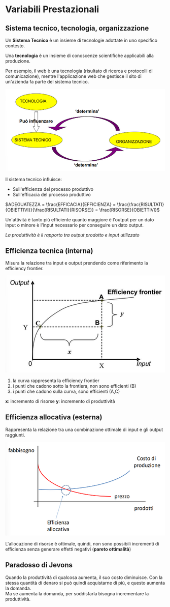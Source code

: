 # Variabili Prestazionali

## Sistema tecnico, tecnologia, organizzazione
Un <b>Sistema Tecnico</b> è un insieme di tecnologie adottate in uno specifico contesto.

Una <b>tecnologia</b> è un insieme di conoscenze scientifiche applicabili alla produzione.

Per esempio, il web è una tecnologia (risultato di ricerca e protocolli di comunicazione), mentre l'applicazione web che gestisce il sito di un'azienda fa parte del sistema tecnico.

![Tech System](/assets/sistemi_informativi/tech_sys.png)

Il sistema tecnico influisce:
- Sull'efficienza del processo produttivo
- Sull'efficacia del processo produttivo


$ADEGUATEZZA = \frac{EFFICACIA}{EFFICIENZA} = \frac{\frac{RISULTATI}{OBIETTIVI}}{\frac{RISULTATI}{RISORSE}} = \frac{RISORSE}{OBIETTIVI}$

Un'attività è tanto più efficiente quanto maggiore è l'output per un dato input o minore è l'input necessario per conseguire un dato output.

_La produttività è il rapporto tra output prodotto e input utilizzato_

## Efficienza tecnica (interna)
Misura la relazione tra input e output prendendo come riferimento la efficiency frontier.

![Efficiency Frontier](/assets/sistemi_informativi/efficienza_tecnica.png)

1. la curva rappresenta la efficiency frontier
2. i punti che cadono sotto la frontiera, non sono efficienti (B)
3. i punti che cadono sulla curva, sono efficienti (A,C)

<b>x</b>: incremento di risorse
<b>y</b>: incremento di produttività


## Efficienza allocativa (esterna)
Rappresenta la relazione tra una combinazione ottimale di input e gli output raggiunti.

![Efficienza allocativa](/assets/sistemi_informativi/efficienza_allocativa.png)

L'allocazione di risorse è ottimale, quindi, non sono possibili incrementi di efficienza senza generare effetti negativi (<b>pareto ottimalità</b>)


## Paradosso di Jevons
Quando la produttività di qualcosa aumenta, il suo costo diminuisce. Con la stessa quantità di denaro si può quindi acquistarne di più, e questo aumenta la domanda.<br>
Ma se aumenta la domanda, per soddisfarla bisogna incrementare la produttività.
